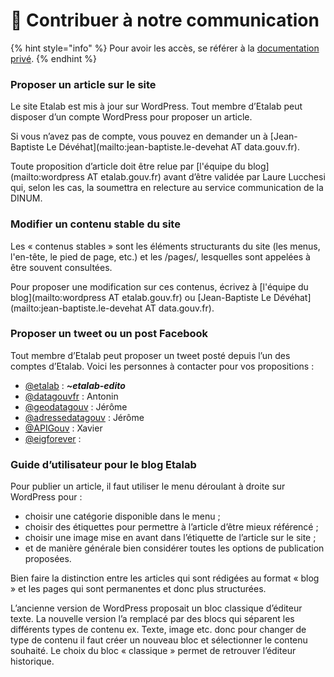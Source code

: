 # 💬 Contribuer à notre communication

{% hint style="info" %}
Pour avoir les accès, se référer à la [documentation privé](https://app.gitbook.com/s/c3N3DD6hY1nzzkLmWW5L/acces-communications).&#x20;
{% endhint %}

### Proposer un article sur le site

Le site Etalab est mis à jour sur WordPress. Tout membre d’Etalab peut disposer d’un compte WordPress pour proposer un article.

Si vous n’avez pas de compte, vous pouvez en demander un à \[Jean-Baptiste Le Dévéhat]\(mailto:jean-baptiste.le-devehat AT data.gouv.fr).

Toute proposition d’article doit être relue par \[l'équipe du blog]\(mailto:wordpress AT etalab.gouv.fr) avant d’être validée par Laure Lucchesi qui, selon les cas, la soumettra en relecture au service communication de la DINUM.

### Modifier un contenu stable du site

Les « contenus stables » sont les éléments structurants du site (les menus, l'en-tête, le pied de page, etc.) et les /pages/, lesquelles sont appelées à être souvent consultées.

Pour proposer une modification sur ces contenus, écrivez à \[l'équipe du blog]\(mailto:wordpress AT etalab.gouv.fr) ou \[Jean-Baptiste Le Dévéhat]\(mailto:jean-baptiste.le-devehat AT data.gouv.fr).

### Proposer un tweet ou un post Facebook

Tout membre d’Etalab peut proposer un tweet posté depuis l’un des comptes d’Etalab. Voici les personnes à contacter pour vos propositions :

* [@etalab](https://twitter.com/etalab) : _**\~etalab-edito**_
* [@datagouvfr](https://twitter.com/datagouvfr) : Antonin
* [@geodatagouv](https://twitter.com/geodatagouv) : Jérôme
* [@adressedatagouv](https://twitter.com/adressedatagouv) : Jérôme
* [@APIGouv](https://twitter.com/APIGouv) : Xavier
* [@eigforever](https://twitter.com/eigforever) :&#x20;

### Guide d’utilisateur pour le blog Etalab

Pour publier un article, il faut utiliser le menu déroulant à droite sur WordPress pour :

* choisir une catégorie disponible dans le menu ;
* choisir des étiquettes pour permettre à l’article d’être mieux référencé ;
* choisir une image mise en avant dans l’étiquette de l’article sur le site ;
* et de manière générale bien considérer toutes les options de publication proposées.

Bien faire la distinction entre les articles qui sont rédigées au format « blog » et les pages qui sont permanentes et donc plus structurées.

L’ancienne version de WordPress proposait un bloc classique d’éditeur texte. La nouvelle version l’a remplacé par des blocs qui séparent les différents types de contenu ex. Texte, image etc. donc pour changer de type de contenu il faut créer un nouveau bloc et sélectionner le contenu souhaité. Le choix du bloc « classique » permet de retrouver l’éditeur historique.
